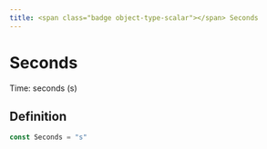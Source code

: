 ```yaml
---
title: <span class="badge object-type-scalar"></span> Seconds
---
```

# <span class="badge object-type-scalar"></span> Seconds

Time: seconds (s)

## Definition

```go
const Seconds = "s"
```
